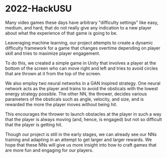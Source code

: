 # 2022-HackUSU

Many video games these days have arbitrary "difficulty settings" like easy, medium, and hard, that do not really give any indication to a new player about what the experience of that game is going to be.

Leaveraging machine learning, our project attempts to create a dynamic difficulty framework for a game that changes overtime depending on player skill and tries to maximize player engagement.

To do this, we created a simple game in Unity that involves a player at the bottom of the screen who can move right and left and tries to avoid circles that are thrown at it from the top of the screen.

We also employ two neural networks in a GAN inspired strategy. One neural network acts as the player and trains to avoid the obsticals with the lowest energy strategy possible. The other NN, the thrower, decides various parameters of the obsticals such as angle, velocity, and size, and is rewarded the more the player moves without being hit.

This encourages the thrower to launch obstacles at the player in such a way that the player is always moving (and, hence, is engaged) but not so difficult that the player is getting hit.

Though our project is still in the early stages, we can already see our NNs training and adapting in an attempt to get larger and larger rewards. We hope that these NNs will give us more insight into how to craft games that are more fun and engaging for our players.
